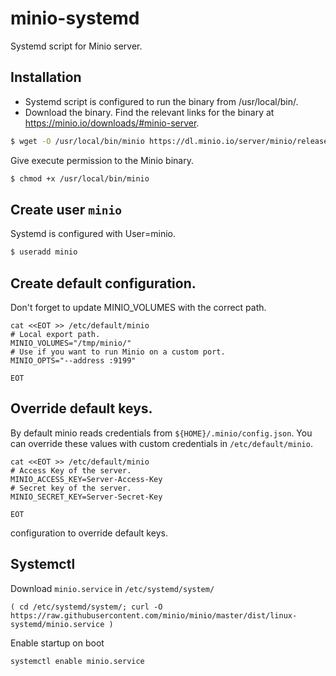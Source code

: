 # minio-systemd

Systemd script for Minio server.

## Installation

- Systemd script is configured to run the binary from /usr/local/bin/.
- Download the binary. Find the relevant links for the binary at https://minio.io/downloads/#minio-server.

```sh
$ wget -O /usr/local/bin/minio https://dl.minio.io/server/minio/release/linux-amd64/minio
```

Give execute permission to the Minio binary.

```sh
$ chmod +x /usr/local/bin/minio
```

## Create user `minio`

Systemd is configured with User=minio.

```sh
$ useradd minio
```

## Create default configuration.

Don't forget to update MINIO_VOLUMES with the correct path.
```
cat <<EOT >> /etc/default/minio
# Local export path.
MINIO_VOLUMES="/tmp/minio/"
# Use if you want to run Minio on a custom port.
MINIO_OPTS="--address :9199"

EOT
```

## Override default keys.

By default minio reads credentials from `${HOME}/.minio/config.json`. You can
override these values with custom credentials in `/etc/default/minio`.
```
cat <<EOT >> /etc/default/minio
# Access Key of the server.
MINIO_ACCESS_KEY=Server-Access-Key
# Secret key of the server.
MINIO_SECRET_KEY=Server-Secret-Key

EOT
```

configuration to override default keys.
## Systemctl

Download `minio.service` in  `/etc/systemd/system/`
```
( cd /etc/systemd/system/; curl -O https://raw.githubusercontent.com/minio/minio/master/dist/linux-systemd/minio.service )
```

Enable startup on boot
```
systemctl enable minio.service
```

